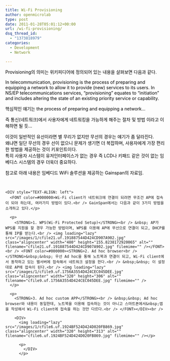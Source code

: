 ```yaml
---
title: Wi-Fi Provisioning
author: openmicrolab
type: post
date: 2011-01-28T05:01:12+00:00
url: /wi-fi-provisioning/
dsq_thread_id:
  - "1373818979"
categories:
  - Development
  - Network

---
```

<FONT color=#000000>Provisioning의 의미는 위키피디어에 정의되어 있는 내용을 살펴보면 다음과 같다.

In telecommunication, provisioning is the process of preparing and equipping a network to allow it to provide (new) services to its users. In NS/EP telecommunications services, &#8220;provisioning&#8221; equates to &#8220;initiation&#8221; and includes altering the state of an existing priority service or capability.

핵심적인 얘기는 the process of preparing and equipping a network&#8230;

즉 통신(네트워크)에서 사용자에게 네트워킹을 가능하게 해주는 절차 및 방법 이라고 이해하면 될 듯&#8230;

이것이 일반적인 유선이라면 별 무리가 없지만 무선의 경우는 얘기가 좀 달라진다.  
왜냐면 일단 무선의 경우 선이 없으니 문제가 생기면 더 복잡하며, 사용자에게&nbsp;가장 편리한 방법을 제공하는 것이 키포인트이다.  
특히 사용자 시스템이 유저인터페이스가 없는 경우 즉 LCD나 키패드 같은 것이 없는 임베디스 시스템의 경우 더욱더 중요하다.

참고로 아래 내용은 임베디드 WiFi 솔루션을 제공하는 Gainspan의 자료임.

</FONT>  


<DIV style="TEXT-ALIGN: center">
  </p> 
  
  <p>
    </DIV><br /> 
    
    <DIV style="TEXT-ALIGN: left">
      <FONT color=#000000>Wi-Fi client가 네트워크에 연결이 되려면 무조건 AP에 접속이 되야 하는데, 여러가지 방법이 있다.<br /> GainSpan에서는 다음과 같이 3가지 방법을 소개하고 있다.</p> 
      
      <p>
        <STRONG>1. WPS(Wi-Fi Protected Setup)</STRONG><br /> &nbsp; AP가 WPS를 지원을 할 경우 가능한 방법이며, WPS를 이용해 AP에 무선으로 연결이 되고, DHCP를 통해 IP를 받는다.<br /> <img loading="lazy" src="/images/1/cfile21.uf.191887544D424CD907A902.jpg" class="aligncenter" width="480" height="155.8238172920065" alt="" filename="cfile21.uf.191887544D424CD907A902.jpg" filemime="" /></FONT><br /> <FONT color=#000000><STRONG>2. Ad hoc browser<br /> </STRONG>&nbsp;&nbsp; 우선 Ad hoc을 통해 노트북과 연결이 되고, Wi-Fi client에서 동작하고 있는 웹서버에 접속해서 네트워크 설정을 한다.<br /> &nbsp;&nbsp; 이 설정대로 AP에 접속이 된다.<br /> <img loading="lazy" src="/images/1/cfile9.uf.1756A3554D424CEC045DEE.jpg" class="aligncenter" width="320" height="306" alt="" filename="cfile9.uf.1756A3554D424CEC045DEE.jpg" filemime="" />
      </p>
      
      <p>
        <STRONG>3. Ad hoc custom APP</STRONG><br /> &nbsp;&nbsp; Ad hoc browser와 내용이 동일한데, 노트북을 이용해 접속하는 것이 아니고 스마트폰에서&nbsp;앱을 작성해서 Wi-Fi client에 접속을 하는 것만 다르다.<br /> </FONT></DIV><br /> 
        
        <DIV>
          <img loading="lazy" src="/images/1/cfile6.uf.1924BF524D424D020FB869.jpg" class="aligncenter" width="320" height="313" alt="" filename="cfile6.uf.1924BF524D424D020FB869.jpg" filemime="" /></p> 
          
          <p>
            </DIV>
          </p>